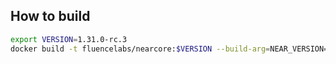 ## How to build
```sh
export VERSION=1.31.0-rc.3
docker build -t fluencelabs/nearcore:$VERSION --build-arg=NEAR_VERSION=$VERSION .
```
